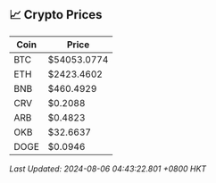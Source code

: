 ## 📈 Crypto Prices

| Coin | Price |
| ---- | ----- |
| BTC | $54053.0774 |
| ETH | $2423.4602 |
| BNB | $460.4929 |
| CRV | $0.2088 |
| ARB | $0.4823 |
| OKB | $32.6637 |
| DOGE | $0.0946 |

_Last Updated: 2024-08-06 04:43:22.801 +0800 HKT_